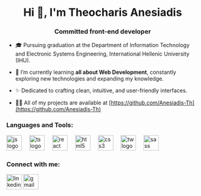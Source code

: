<h1 align="center">Hi 👋, I'm Theocharis Anesiadis</h1>
<h3 align="center">Committed front-end developer</h3>

- 🎓 Pursuing graduation at the Department of Information Technology and Electronic Systems Engineering, International Hellenic University (IHU).

- 🌱 I’m currently learning **all about Web Development**, constantly exploring new technologies and expanding my knowledge.

- ✨ Dedicated to crafting clean, intuitive, and user-friendly interfaces.

- 👨‍💻 All of my projects are available at [https://github.com/Anesiadis-Th](https://github.com/Anesiadis-Th)

<h3 align="left">Languages and Tools:</h3>
<p align="left">
  <img src="https://skillicons.dev/icons?i=js" height="40" alt="js logo"  />
  <img width="12" />
  <img src="https://skillicons.dev/icons?i=ts" height="40" alt="ts logo"  />
  <img width="12" />
  <img src="https://skillicons.dev/icons?i=react" height="40" alt="react logo"  />
  <img width="12" />
  <img src="https://skillicons.dev/icons?i=html" height="40" alt="html5 logo"  />
  <img width="12" />
  <img src="https://skillicons.dev/icons?i=css" height="40" alt="css3 logo"  />
  <img width="12" />
  <img src="https://skillicons.dev/icons?i=tailwind" height="40" alt="tw logo"  />
  <img width="12" />
  <img src="https://cdn.simpleicons.org/sass/CC6699" height="40" alt="sass logo"  />

### </p>


<h3 align="left">Connect with me:</h3>
<p align="left">
<a href="https://www.linkedin.com/in/anesiadis-theocharis" target="blank"><img align="center" src="https://skillicons.dev/icons?i=linkedin" height="40" alt="linkedin logo" alt="https://www.linkedin.com/in/anesiadis-theocharis" height="30" width="40" /></a>
<a href="mailto:anesiadis.th@gmail.com" target="blank"><img align="center" src="https://skillicons.dev/icons?i=gmail" height="40" alt="gmail logo" alt="https://www.linkedin.com/in/anesiadis-theocharis" height="30" width="40" /></a>
</p>
